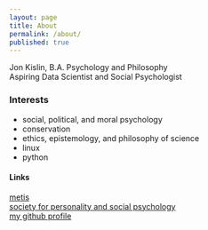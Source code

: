 ```yaml
---
layout: page
title: About
permalink: /about/
published: true
---
```


Jon Kislin, B.A. Psychology and Philosophy  
Aspiring Data Scientist and Social Psychologist  
  
### Interests ###
- social, political, and moral psychology
- conservation
- ethics, epistemology, and philosophy of science
- linux
- python

#### Links ####
[metis](http://thisismetis.com)  
[society for personality and social psychology](http://spsp.org)  
[my github profile](https://github.com/jonkislin)
